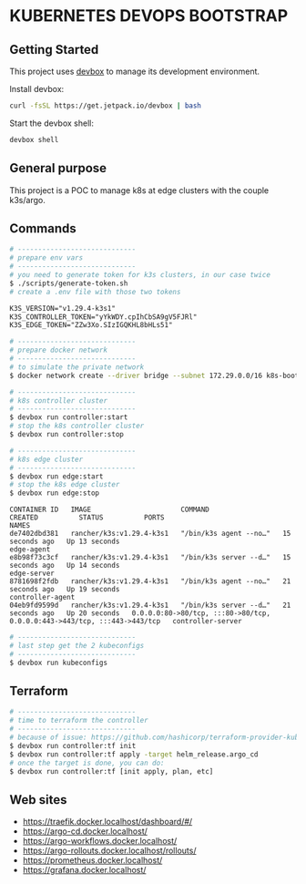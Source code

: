 # KUBERNETES DEVOPS BOOTSTRAP

## Getting Started
This project uses [devbox](https://github.com/jetpack-io/devbox) to manage its development environment.

Install devbox:
```sh
curl -fsSL https://get.jetpack.io/devbox | bash
```

Start the devbox shell:
```sh 
devbox shell
```

## General purpose

This project is a POC to manage k8s at edge clusters with the couple k3s/argo.

## Commands

```sh
# -----------------------------
# prepare env vars
# -----------------------------
# you need to generate token for k3s clusters, in our case twice
$ ./scripts/generate-token.sh
# create a .env file with those two tokens
```

```txt
K3S_VERSION="v1.29.4-k3s1"
K3S_CONTROLLER_TOKEN="yYkWDY.cpIhCbSA9gV5FJRl"
K3S_EDGE_TOKEN="ZZw3Xo.SIzIGQKHL8bHLs51"
```

```sh
# -----------------------------
# prepare docker network
# -----------------------------
# to simulate the private network
$ docker network create --driver bridge --subnet 172.29.0.0/16 k8s-bootstrap
```

```sh
# -----------------------------
# k8s controller cluster
# -----------------------------
$ devbox run controller:start
# stop the k8s controller cluster
$ devbox run controller:stop
```

```sh
# -----------------------------
# k8s edge cluster
# -----------------------------
$ devbox run edge:start
# stop the k8s edge cluster
$ devbox run edge:stop
```

```
CONTAINER ID   IMAGE                      COMMAND                  CREATED          STATUS          PORTS                                                                      NAMES
de7402dbd381   rancher/k3s:v1.29.4-k3s1   "/bin/k3s agent --no…"   15 seconds ago   Up 13 seconds                                                                              edge-agent
e8b98f73c3cf   rancher/k3s:v1.29.4-k3s1   "/bin/k3s server --d…"   15 seconds ago   Up 14 seconds                                                                              edge-server
8781698f2fdb   rancher/k3s:v1.29.4-k3s1   "/bin/k3s agent --no…"   21 seconds ago   Up 19 seconds                                                                              controller-agent
04eb9fd9599d   rancher/k3s:v1.29.4-k3s1   "/bin/k3s server --d…"   21 seconds ago   Up 20 seconds   0.0.0.0:80->80/tcp, :::80->80/tcp, 0.0.0.0:443->443/tcp, :::443->443/tcp   controller-server
```

```sh
# -----------------------------
# last step get the 2 kubeconfigs
# -----------------------------
$ devbox run kubeconfigs
```

## Terraform

```sh
# -----------------------------
# time to terraform the controller
# -----------------------------
# because of issue: https://github.com/hashicorp/terraform-provider-kubernetes/issues/1583
$ devbox run controller:tf init
$ devbox run controller:tf apply -target helm_release.argo_cd
# once the target is done, you can do:
$ devbox run controller:tf [init apply, plan, etc]
```

## Web sites

* https://traefik.docker.localhost/dashboard/#/
* https://argo-cd.docker.localhost/
* https://argo-workflows.docker.localhost/
* https://argo-rollouts.docker.localhost/rollouts/
* https://prometheus.docker.localhost/
* https://grafana.docker.localhost/